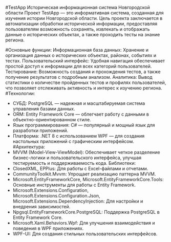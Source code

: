 #TestApp
Историческая информационная система Новгородской области
Проект TestApp — это информативная система, созданная для изучения истории Новгородской области. Цель проекта заключается в автоматизации обработки исторической информации, предоставляя пользователям возможность сохранять, извлекать и отображать данные о исторических объектах, а также проходить тесты на знание региона.

#Основные функции:
Информационная база данных:
Хранение и организация данных о исторических объектах, районах, событиях и тестах.
Пользовательский интерфейс:
Удобная навигация обеспечивает простой доступ к информации для всех категорий пользователей.
Тестирование:
Возможность создания и прохождения тестов, а также получение результатов с подробным анализом.
Аналитика:
Вывод статистики о количестве пройденных тестов и профилях пользователей, что позволяет отслеживать активность и интерес к изучению региона.
#Технологии:
* СУБД: PostgreSQL — надежная и масштабируемая система управления базами данных.
* ORM: Entity Framework Core — облегчает работу с данными в объектно-ориентированном стиле.
* Язык программирования: C# — популярный и мощный язык для разработки приложений.
* Платформа: .NET 8 с использованием WPF — для создания настольных приложений с графическим интерфейсом.
#Архитектура:
* MVVM (Model-View-ViewModel): Обеспечивает четкое разделение бизнес-логики и пользовательского интерфейса, улучшая тестируемость и поддерживаемость кода.
Библиотеки:
* ClosedXML, EPPlus: Для работы с Excel-файлами и отчетами.
* CommunityToolkit.Mvvm: Упрощает реализацию паттерна MVVM.
* Microsoft.EntityFrameworkCore, Microsoft.EntityFrameworkCore.Tools: Основные инструменты для работы с Entity Framework.
* Microsoft.Extensions.Configuration, Microsoft.Extensions.Configuration.Json, Microsoft.Extensions.DependencyInjection: Для настройки и внедрения зависимостей.
* Npgsql.EntityFrameworkCore.PostgreSQL: Поддержка PostgreSQL в Entity Framework Core.
* Microsoft.Xaml.Behaviors.Wpf: Для улучшения взаимодействия и поведения в WPF приложениях.
* WPF-UI: Для создания стильных пользовательских интерфейсов.

